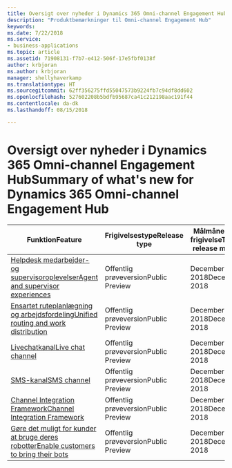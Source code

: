 ```yaml
---
title: Oversigt over nyheder i Dynamics 365 Omni-channel Engagement Hub
description: "Produktbemærkninger til Omni-channel Engagement Hub"
keywords: 
ms.date: 7/22/2018
ms.service:
- business-applications
ms.topic: article
ms.assetid: 71908131-f7b7-e412-506f-17e5fbf0138f
author: krbjoran
ms.author: krbjoran
manager: shellyhaverkamp
ms.translationtype: HT
ms.sourcegitcommit: 62ff356275ffd55047573b9224fb7c94df8dd602
ms.openlocfilehash: 527602208b5bdfb95687ca41c212198aac191f44
ms.contentlocale: da-dk
ms.lasthandoff: 08/15/2018

---
```


#  <a name="summary-of-whats-new-for-dynamics-365-omni-channel-engagement-hub"></a><span data-ttu-id="9e4e1-103">Oversigt over nyheder i Dynamics 365 Omni-channel Engagement Hub</span><span class="sxs-lookup"><span data-stu-id="9e4e1-103">Summary of what's new for Dynamics 365 Omni-channel Engagement Hub</span></span>






| <span data-ttu-id="9e4e1-104">Funktion</span><span class="sxs-lookup"><span data-stu-id="9e4e1-104">Feature</span></span>                                                                                  | <span data-ttu-id="9e4e1-105">Frigivelsestype</span><span class="sxs-lookup"><span data-stu-id="9e4e1-105">Release type</span></span>   | <span data-ttu-id="9e4e1-106">Målmåned for frigivelse</span><span class="sxs-lookup"><span data-stu-id="9e4e1-106">Target release month</span></span> |
|------------------------------------------------------------------------------------------|----------------|----------------------|
| [<span data-ttu-id="9e4e1-107">Helpdesk medarbejder- og supervisoroplevelser</span><span class="sxs-lookup"><span data-stu-id="9e4e1-107">Agent and supervisor experiences</span></span>](agent-supervisor-experiences.md)                    | <span data-ttu-id="9e4e1-108">Offentlig prøveversion</span><span class="sxs-lookup"><span data-stu-id="9e4e1-108">Public Preview</span></span> | <span data-ttu-id="9e4e1-109">December 2018</span><span class="sxs-lookup"><span data-stu-id="9e4e1-109">December 2018</span></span>         |
| [<span data-ttu-id="9e4e1-110">Ensartet ruteplanlægning og arbejdsfordeling</span><span class="sxs-lookup"><span data-stu-id="9e4e1-110">Unified routing and work distribution</span></span>](unified-routing-work-distribution.md)          | <span data-ttu-id="9e4e1-111">Offentlig prøveversion</span><span class="sxs-lookup"><span data-stu-id="9e4e1-111">Public Preview</span></span> | <span data-ttu-id="9e4e1-112">December 2018</span><span class="sxs-lookup"><span data-stu-id="9e4e1-112">December 2018</span></span>         |
| [<span data-ttu-id="9e4e1-113">Livechatkanal</span><span class="sxs-lookup"><span data-stu-id="9e4e1-113">Live chat channel</span></span>](chat-channel-omni-channel-engagement-hub.md)                                | <span data-ttu-id="9e4e1-114">Offentlig prøveversion</span><span class="sxs-lookup"><span data-stu-id="9e4e1-114">Public Preview</span></span> | <span data-ttu-id="9e4e1-115">December 2018</span><span class="sxs-lookup"><span data-stu-id="9e4e1-115">December 2018</span></span>         |
| [<span data-ttu-id="9e4e1-116">SMS-kanal</span><span class="sxs-lookup"><span data-stu-id="9e4e1-116">SMS channel</span></span>](sms-channel-omni-channel-engagement-hub.md)                                  | <span data-ttu-id="9e4e1-117">Offentlig prøveversion</span><span class="sxs-lookup"><span data-stu-id="9e4e1-117">Public Preview</span></span> | <span data-ttu-id="9e4e1-118">December 2018</span><span class="sxs-lookup"><span data-stu-id="9e4e1-118">December 2018</span></span>         |
| [<span data-ttu-id="9e4e1-119">Channel Integration Framework</span><span class="sxs-lookup"><span data-stu-id="9e4e1-119">Channel Integration Framework</span></span>](channel-integration-framework.md)                      | <span data-ttu-id="9e4e1-120">Offentlig prøveversion</span><span class="sxs-lookup"><span data-stu-id="9e4e1-120">Public Preview</span></span> | <span data-ttu-id="9e4e1-121">December 2018</span><span class="sxs-lookup"><span data-stu-id="9e4e1-121">December 2018</span></span>         |
| [<span data-ttu-id="9e4e1-122">Gøre det muligt for kunder at bruge deres robotter</span><span class="sxs-lookup"><span data-stu-id="9e4e1-122">Enable customers to bring their bots</span></span>](customer-owned-bots-omni-channel-engagement-hub.md) | <span data-ttu-id="9e4e1-123">Offentlig prøveversion</span><span class="sxs-lookup"><span data-stu-id="9e4e1-123">Public Preview</span></span> | <span data-ttu-id="9e4e1-124">December 2018</span><span class="sxs-lookup"><span data-stu-id="9e4e1-124">December 2018</span></span>         |

